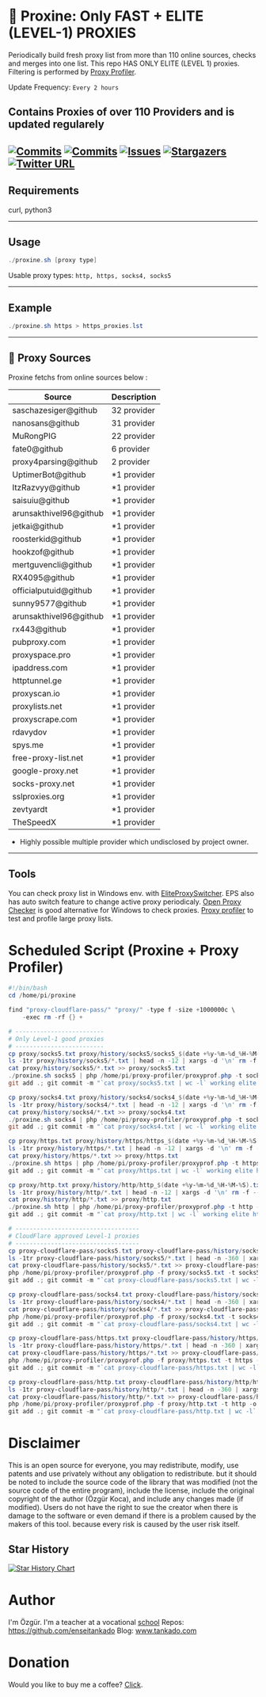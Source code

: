 # 🚀 Proxine: Only FAST + ELITE (LEVEL-1) PROXIES

Periodically build fresh proxy list from more than 110 online sources, checks and merges into one list. This repo HAS ONLY ELITE (LEVEL 1) proxies. Filtering is performed by [Proxy Profiler](https://github.com/enseitankado/proxy-profiler). 

 Update Frequency: ```Every 2 hours```

## Contains Proxies of over 110 Providers and is updated regularely

[![Commits](https://img.shields.io/github/last-commit/enseitankado/awesome-proxies?style=flat&logo=github)](https://github.com/enseitankado/awesome-proxies/commits/master)
[![Commits](https://img.shields.io/github/commit-activity/w/enseitankado/awesome-proxies?style=flat&logo=github)](https://github.com/enseitankado/awesome-proxies/commits/master)
[![Issues](https://img.shields.io/github/issues/enseitankado/awesome-proxies?style=flat&logo=github)](https://github.com/enseitankado/awesome-proxies/issues)
[![Stargazers](https://img.shields.io/github/stars/enseitankado/awesome-proxies?style=flat&logo=github)](https://github.com/enseitankado/awesome-proxies/stargazers)
[![Twitter URL](https://img.shields.io/twitter/url/https/twitter.com/OzgurKoca2.svg?style=social&label=Follow%20%40OzgurKoca)](https://twitter.com/OzgurKoca2)
------------------------------------------------------------

## Requirements
curl, python3

------------------------------------------------------------

## Usage

```powershell
./proxine.sh [proxy type]
```
 Usable proxy types: ```http, https, socks4, socks5```

------------------------------------------------------------

## Example

```powershell
./proxine.sh https > https_proxies.lst
```

------------------------------------------------------------

## 🔎 Proxy Sources

 Proxine fetchs from online sources below :

Source | Description
--- | ---
saschazesiger@github | 32 provider
nanosans@github | 31 provider
MuRongPIG | 22 provider
fate0@github | 6 provider
proxy4parsing@github | 2 provider
UptimerBot@github | *1 provider
ItzRazvyy@github | *1 provider
saisuiu@github | *1 provider
arunsakthivel96@github | *1 provider
jetkai@github | *1 provider
roosterkid@github | *1 provider
hookzof@github | *1 provider
mertguvencli@github | *1 provider
RX4095@github | *1 provider
officialputuid@github | *1 provider
sunny9577@github | *1 provider
arunsakthivel96@github | *1 provider
rx443@github | *1 provider
pubproxy.com | *1 provider
proxyspace.pro | *1 provider
ipaddress.com | *1 provider
httptunnel.ge | *1 provider
proxyscan.io | *1 provider
proxylists.net | *1 provider
proxyscrape.com | *1 provider
rdavydov | *1 provider 
spys.me | *1 provider
free-proxy-list.net | *1 provider
google-proxy.net | *1 provider
socks-proxy.net | *1 provider
sslproxies.org | *1 provider
zevtyardt | *1 provider
TheSpeedX | *1 provider

* Highly possible multiple provider which undisclosed by project owner.

------------------------------------------------------------

## Tools

You can check proxy list in Windows env. with [EliteProxySwitcher](https://www.eliteproxyswitcher.com/). EPS also has auto switch feature to change active proxy periodicaly.
[Open Proxy Checker](https://openproxy.space/software/proxy-checker) is good alternative for Windows to check proxies. [Proxy profiler](https://github.com/enseitankado/proxy-profiler) to test and profile large proxy lists.

# Scheduled Script (Proxine + Proxy Profiler)

```powershell
#!/bin/bash
cd /home/pi/proxine

find "proxy-cloudflare-pass/" "proxy/" -type f -size +1000000c \
    -exec rm -rf {} +

# -------------------------
# Only Level-1 good proxies
# -------------------------
cp proxy/socks5.txt proxy/history/socks5/socks5_$(date +%y-%m-%d_%H-%M-%S).txt
ls -1tr proxy/history/socks5/*.txt | head -n -12 | xargs -d '\n' rm -f --
cat proxy/history/socks5/*.txt >> proxy/socks5.txt
./proxine.sh socks5 | php /home/pi/proxy-profiler/proxyprof.php -t socks5 -l 1 -g -o proxy/socks5.txt -s -e -n 500
git add .; git commit -m "`cat proxy/socks5.txt | wc -l` working elite socks5 proxies added."; git push -f

cp proxy/socks4.txt proxy/history/socks4/socks4_$(date +%y-%m-%d_%H-%M-%S).txt
ls -1tr proxy/history/socks4/*.txt | head -n -12 | xargs -d '\n' rm -f --
cat proxy/history/socks4/*.txt >> proxy/socks4.txt
./proxine.sh socks4 | php /home/pi/proxy-profiler/proxyprof.php -t socks4 -l 1 -g -o proxy/socks4.txt -s -e -n 500
git add .; git commit -m "`cat proxy/socks4.txt | wc -l` working elite socks4 proxies added."; git push -f

cp proxy/https.txt proxy/history/https/https_$(date +%y-%m-%d_%H-%M-%S).txt
ls -1tr proxy/history/https/*.txt | head -n -12 | xargs -d '\n' rm -f --
cat proxy/history/https/*.txt >> proxy/https.txt
./proxine.sh https | php /home/pi/proxy-profiler/proxyprof.php -t https -l 1 -g -o proxy/https.txt -n 1000 -s -e
git add .; git commit -m "`cat proxy/https.txt | wc -l` working elite https proxies added."; git push -f

cp proxy/http.txt proxy/history/http/http_$(date +%y-%m-%d_%H-%M-%S).txt
ls -1tr proxy/history/http/*.txt | head -n -12 | xargs -d '\n' rm -f --
cat proxy/history/http/*.txt >> proxy/http.txt
./proxine.sh http | php /home/pi/proxy-profiler/proxyprof.php -t http -l 1 -g -o proxy/http.txt -n 1000 -s -e
git add .; git commit -m "`cat proxy/http.txt | wc -l` working elite http proxies added."; git push -f

# -----------------------------------
# CloudFlare approved Level-1 proxies
# -----------------------------------
cp proxy-cloudflare-pass/socks5.txt proxy-cloudflare-pass/history/socks5/socks5_$(date +%y-%m-%d_%H-%M-%S).txt
ls -1tr proxy-cloudflare-pass/history/socks5/*.txt | head -n -360 | xargs -d '\n' rm -f --
cat proxy-cloudflare-pass/history/socks5/*.txt >> proxy-cloudflare-pass/socks5.txt
php /home/pi/proxy-profiler/proxyprof.php -f proxy/socks5.txt -t socks5 -o proxy-cloudflare-pass/socks5.txt -s -a https://www.tankado.com/ -y 3 -c 5 -e -g
git add .; git commit -m "`cat proxy-cloudflare-pass/socks5.txt | wc -l` CloudFlare approved elite socks5 proxies added."; git push -f

cp proxy-cloudflare-pass/socks4.txt proxy-cloudflare-pass/history/socks4/socks4_$(date +%y-%m-%d_%H-%M-%S).txt
ls -1tr proxy-cloudflare-pass/history/socks4/*.txt | head -n -360 | xargs -d '\n' rm -f --
cat proxy-cloudflare-pass/history/socks4/*.txt >> proxy-cloudflare-pass/socks4.txt
php /home/pi/proxy-profiler/proxyprof.php -f proxy/socks4.txt -t socks4 -o proxy-cloudflare-pass/socks4.txt -s -a https://www.tankado.com/ -y 3 -c 5 -e -g
git add .; git commit -m "`cat proxy-cloudflare-pass/socks4.txt | wc -l` CloudFlare approved elite socks4 proxies added."; git push -f

cp proxy-cloudflare-pass/https.txt proxy-cloudflare-pass/history/https/https_$(date +%y-%m-%d_%H-%M-%S).txt
ls -1tr proxy-cloudflare-pass/history/https/*.txt | head -n -360 | xargs -d '\n' rm -f --
cat proxy-cloudflare-pass/history/https/*.txt >> proxy-cloudflare-pass/https.txt
php /home/pi/proxy-profiler/proxyprof.php -f proxy/https.txt -t https -o proxy-cloudflare-pass/https.txt -n 1000 -s -a https://www.tankado.com/ -y 3 -c 5 -e -g
git add .; git commit -m "`cat proxy-cloudflare-pass/https.txt | wc -l` CloudFlare approved elite https proxies added."; git push -f

cp proxy-cloudflare-pass/http.txt proxy-cloudflare-pass/history/http/http_$(date +%y-%m-%d_%H-%M-%S).txt
ls -1tr proxy-cloudflare-pass/history/http/*.txt | head -n -360 | xargs -d '\n' rm -f --
cat proxy-cloudflare-pass/history/http/*.txt >> proxy-cloudflare-pass/http.txt
php /home/pi/proxy-profiler/proxyprof.php -f proxy/http.txt -t http -o proxy-cloudflare-pass/http.txt -n 1000 -s -a https://www.tankado.com/ -y 3 -c 5 -e -g
git add .; git commit -m "`cat proxy-cloudflare-pass/http.txt | wc -l` CloudFlare approved elite http proxies added."; git push -f
```

# Disclaimer

This is an open source for everyone, you may redistribute, modify, use patents and use privately without any obligation to redistribute. but it should be noted to include the source code of the library that was modified (not the source code of the entire program), include the license, include the original copyright of the author (Özgür Koca), and include any changes made (if modified). Users do not have the right to sue the creator when there is damage to the software or even demand if there is a problem caused by the makers of this tool. because every risk is caused by the user risk itself.


## Star History

[![Star History Chart](https://api.star-history.com/svg?repos=enseitankado/proxine&type=Date)](https://star-history.com/#enseitankado/proxine&Date)

# Author

I'm Özgür. I'm a teacher at a vocational [school](https://samsuneml.meb.k12.tr/)
Repos: https://github.com/enseitankado
Blog: www.tankado.com

# Donation

Would you like to buy me a coffee? [Click](https://www.buymeacoffee.com/ozgurkoca).

